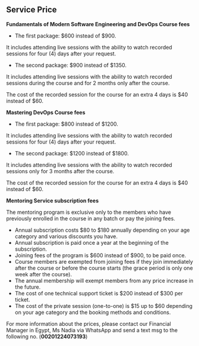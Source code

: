 ## Service Price

**Fundamentals of Modern Software Engineering and DevOps Course fees**

 - The first package: $600 instead of $900.

 It includes attending live sessions with the ability to watch recorded sessions for four (4) days after your request.

 - The second package: $900 instead of $1350.

It includes attending live sessions with the ability to watch recorded sessions during the course and for 2 months only after the course.

The cost of the recorded session for the course for an extra 4 days is $40 instead of $60.

**Mastering DevOps Course fees**

 - The first package: $800 instead of $1200.

 It includes attending live sessions with the ability to watch recorded sessions for four (4) days after your request.

 - The second package: $1200 instead of $1800.

It includes attending live sessions with the ability to watch recorded sessions only for 3 months after the course.

The cost of the recorded session for the course for an extra 4 days is $40 instead of $60.

**Mentoring Service subscription fees**

The mentoring program is exclusive only to the members who have previously enrolled in the course in any batch or pay the joining fees.
- Annual subscription costs $80 to $180 annually depending on your age category and various discounts you have.
- Annual subscription is paid once a year at the beginning of the subscription.
- Joining fees of the program is $600 instead of $900, to be paid once.
- Course members are exempted from joining fees if they join immediately after the course or before the course starts (the grace period is only one week after the course).
- The annual membership will exempt members from any price increase in the future.
- The cost of one technical support ticket is $200 instead of $300 per ticket.
- The cost of the private session (one-to-one) is $15 up to $60 depending on your age category and the booking methods and conditions.

For more information about the prices, please contact our Financial Manager in Egypt, Ms Nadia via WhatsApp and send a text msg to the following no. (**00201224073193**)
